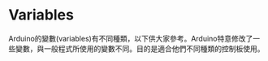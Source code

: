 <h1>Variables</h1><p>
Arduino的變數(variables)有不同種類，以下供大家參考。Arduino特意修改了一些變數，與一般程式所使用的變數不同。目的是適合他們不同種類的控制板使用。<p>

